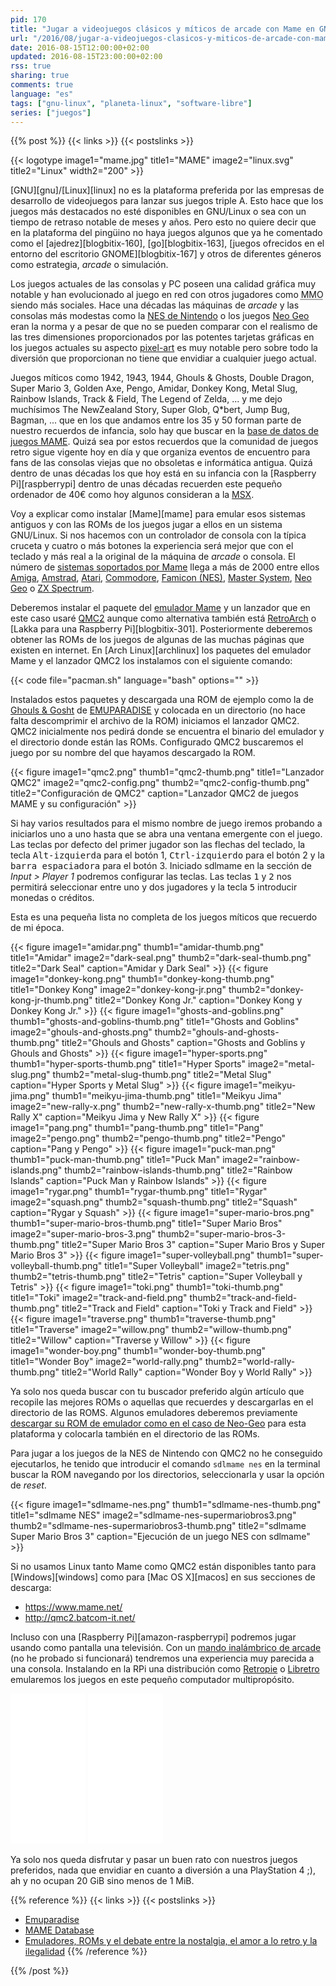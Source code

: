 ```yaml
---
pid: 170
title: "Jugar a videojuegos clásicos y míticos de arcade con Mame en GNU/Linux"
url: "/2016/08/jugar-a-videojuegos-clasicos-y-miticos-de-arcade-con-mame-en-gnu-linux/"
date: 2016-08-15T12:00:00+02:00
updated: 2016-08-15T23:00:00+02:00
rss: true
sharing: true
comments: true
language: "es"
tags: ["gnu-linux", "planeta-linux", "software-libre"]
series: ["juegos"]
---
```


{{% post %}}
{{< links >}}
{{< postslinks >}}

{{< logotype image1="mame.jpg" title1="MAME" image2="linux.svg" title2="Linux" width2="200" >}}

[GNU][gnu]/[Linux][linux] no es la plataforma preferida por las empresas de desarrollo de videojuegos para lanzar sus juegos triple A. Esto hace que los juegos más destacados no esté disponibles en GNU/Linux o sea con un tiempo de retraso notable de meses y años. Pero esto no quiere decir que en la plataforma del pingüino no haya juegos algunos que ya he comentado como el [ajedrez][blogbitix-160], [go][blogbitix-163], [juegos ofrecidos en el entorno del escritorio GNOME][blogbitix-167] y otros de diferentes géneros como estrategia, _arcade_ o simulación.

Los juegos actuales de las consolas y PC poseen una calidad gráfica muy notable y han evolucionado al juego en red con otros jugadores como <abbr title="Massively Multiplayer Online">MMO</abbr> siendo más sociales. Hace una décadas las máquinas de _arcade_ y las consolas más modestas como la [NES de Nintendo](https://es.wikipedia.org/wiki/Nintendo_Entertainment_System) o los juegos [Neo Geo](https://es.wikipedia.org/wiki/Neo-Geo) eran la norma y a pesar de que no se pueden comparar con el realismo de las tres dimensiones proporcionados por las potentes tarjetas gráficas en los juegos actuales su aspecto [pixel-art](https://es.wikipedia.org/wiki/Pixel_art) es muy notable pero sobre todo la diversión que proporcionan no tiene que envidiar a cualquier juego actual.

Juegos míticos como 1942, 1943, 1944, Ghouls & Ghosts, Double Dragon, Super Mario 3, Golden Axe, Pengo, Amidar, Donkey Kong, Metal Slug, Rainbow Islands, Track & Field, The Legend of Zelda, ... y me dejo muchísimos The NewZealand Story, Super Glob, Q*bert, Jump Bug, Bagman, ... que en los que andamos entre los 35 y 50 forman parte de nuestro recuerdos de infancia, solo hay que buscar en la [base de datos de juegos MAME](http://www.mamedb.com). Quizá sea por estos recuerdos que la comunidad de juegos retro sigue vigente hoy en día y que organiza eventos de encuentro para fans de las consolas viejas que no obsoletas e informática antigua. Quizá dentro de unas décadas los que hoy está en su infancia con la [Raspberry Pi][raspberrypi] dentro de unas décadas recuerden este pequeño ordenador de 40€ como hoy algunos consideran a la [MSX](https://es.wikipedia.org/wiki/MSX).

Voy a explicar como instalar [Mame][mame] para emular esos sistemas antiguos y con las ROMs de los juegos jugar a ellos en un sistema GNU/Linux. Si nos hacemos con un controlador de consola con la típica cruceta y cuatro o  más botones la experiencia será mejor que con el teclado y más real a la original de la máquina de _arcade_ o consola. El número de  [sistemas soportados por Mame](http://www.progettoemma.net/mess/sysset.php) llega a más de 2000 entre ellos [Amiga](https://en.wikipedia.org/wiki/Amiga), [Amstrad](https://en.wikipedia.org/wiki/Amstrad), [Atari](https://en.wikipedia.org/wiki/Atari), [Commodore](https://en.wikipedia.org/wiki/Commodore_International), [Famicon (NES)](https://es.wikipedia.org/wiki/Nintendo_Entertainment_System), [Master System](https://es.wikipedia.org/wiki/Master_System), [Neo Geo](https://es.wikipedia.org/wiki/Neo-Geo) o [ZX Spectrum](https://es.wikipedia.org/wiki/Sinclair_ZX_Spectrum).

Deberemos instalar el paquete del [emulador Mame](https://www.archlinux.org/packages/community/x86_64/mame/) y un lanzador que en este caso usaré [QMC2](https://www.archlinux.org/packages/community/x86_64/qmc2/) aunque como alternativa también está [RetroArch](https://wiki.archlinux.org/index.php/RetroArch) o [Lakka para una Raspberry Pi][blogbitix-301]. Posteriormente deberemos obtener las ROMs de los juegos de algunas de las muchas páginas que existen en internet. En [Arch Linux][archlinux] los paquetes del emulador Mame y el lanzador QMC2 los instalamos con el siguiente comando:

{{< code file="pacman.sh" language="bash" options="" >}}

Instalados estos paquetes y descargada una ROM de ejemplo como la de [Ghouls & Gosht](https://www.emuparadise.me/M.A.M.E._-_Multiple_Arcade_Machine_Emulator_ROMs\/Ghouls'n_Ghosts_(World)/13191) de [EMUPARADISE](http://www.emuparadise.me) y colocada en un directorio (no hace falta descomprimir el archivo de la ROM) iniciamos el lanzador QMC2. QMC2 inicialmente nos pedirá donde se encuentra el binario del emulador y el directorio donde están las ROMs. Configurado QMC2 buscaremos el juego por su nombre del que hayamos descargado la ROM.

<div class="media">
    {{< figure
        image1="qmc2.png" thumb1="qmc2-thumb.png" title1="Lanzador QMC2"
        image2="qmc2-config.png" thumb2="qmc2-config-thumb.png" title2="Configuración de QMC2"
        caption="Lanzador QMC2 de juegos MAME y su configuración" >}}
</div>

Si hay varios resultados para el mismo nombre de juego iremos probando a iniciarlos uno a uno hasta que se abra una ventana emergente con el juego. Las teclas por defecto del primer jugador son las flechas del teclado, la tecla <kbd>Alt-izquierda</kbd> para el botón 1, <kbd>Ctrl-izquierdo</kbd> para el botón 2 y la <kbd>barra espaciadora</kbd> para el botón 3. Iniciado sdlmame en la sección de _Input > Player 1_ podremos configurar las teclas. Las teclas <kbd>1</kbd> y <kbd>2</kbd> nos permitirá seleccionar entre uno y dos jugadores y la tecla <kbd>5</kbd> introducir monedas o créditos.

Esta es una pequeña lista no completa de los juegos míticos que recuerdo de mi época.

<div class="media">
    {{< figure
        image1="amidar.png" thumb1="amidar-thumb.png" title1="Amidar"
        image2="dark-seal.png" thumb2="dark-seal-thumb.png" title2="Dark Seal"
        caption="Amidar y Dark Seal" >}}    
    {{< figure
        image1="donkey-kong.png" thumb1="donkey-kong-thumb.png" title1="Donkey Kong"
        image2="donkey-kong-jr.png" thumb2="donkey-kong-jr-thumb.png" title2="Donkey Kong Jr."
        caption="Donkey Kong y Donkey Kong Jr." >}}
    {{< figure
        image1="ghosts-and-goblins.png" thumb1="ghosts-and-goblins-thumb.png" title1="Ghosts and Goblins"
        image2="ghouls-and-ghosts.png" thumb2="ghouls-and-ghosts-thumb.png" title2="Ghouls and Ghosts"
        caption="Ghosts and Goblins y Ghouls and Ghosts" >}}
    {{< figure
        image1="hyper-sports.png" thumb1="hyper-sports-thumb.png" title1="Hyper Sports"
        image2="metal-slug.png" thumb2="metal-slug-thumb.png" title2="Metal Slug"
        caption="Hyper Sports y Metal Slug" >}}
    {{< figure
        image1="meikyu-jima.png" thumb1="meikyu-jima-thumb.png" title1="Meikyu Jima"
        image2="new-rally-x.png" thumb2="new-rally-x-thumb.png" title2="New Rally X"
        caption="Meikyu Jima y New Rally X" >}}
    {{< figure
        image1="pang.png" thumb1="pang-thumb.png" title1="Pang"
        image2="pengo.png" thumb2="pengo-thumb.png" title2="Pengo"
        caption="Pang y Pengo" >}}
    {{< figure
        image1="puck-man.png" thumb1="puck-man-thumb.png" title1="Puck Man"
        image2="rainbow-islands.png" thumb2="rainbow-islands-thumb.png" title2="Rainbow Islands"
        caption="Puck Man y Rainbow Islands" >}}
    {{< figure
        image1="rygar.png" thumb1="rygar-thumb.png" title1="Rygar"
        image2="squash.png" thumb2="squash-thumb.png" title2="Squash"
        caption="Rygar y Squash" >}}
    {{< figure
        image1="super-mario-bros.png" thumb1="super-mario-bros-thumb.png" title1="Super Mario Bros"
        image2="super-mario-bros-3.png" thumb2="super-mario-bros-3-thumb.png" title2="Super Mario Bros 3"
        caption="Super Mario Bros y Super Mario Bros 3" >}}
    {{< figure
        image1="super-volleyball.png" thumb1="super-volleyball-thumb.png" title1="Super Volleyball"
        image2="tetris.png" thumb2="tetris-thumb.png" title2="Tetris"
        caption="Super Volleyball y Tetris" >}}
    {{< figure
        image1="toki.png" thumb1="toki-thumb.png" title1="Toki"
        image2="track-and-field.png" thumb2="track-and-field-thumb.png" title2="Track and Field"
        caption="Toki y Track and Field" >}}
    {{< figure
        image1="traverse.png" thumb1="traverse-thumb.png" title1="Traverse"
        image2="willow.png" thumb2="willow-thumb.png" title2="Willow"
        caption="Traverse y Willow" >}}
    {{< figure
        image1="wonder-boy.png" thumb1="wonder-boy-thumb.png" title1="Wonder Boy"
        image2="world-rally.png" thumb2="world-rally-thumb.png" title2="World Rally"
        caption="Wonder Boy y World Rally" >}}
</div>

Ya solo nos queda buscar con tu buscador preferido algún artículo que recopile las mejores ROMs o aquellas que recuerdes y descargarlas en el directorio de las ROMS. Algunos emuladores deberemos previamente [descargar su ROM de emulador como en el caso de Neo-Geo](https://www.emuparadise.me/M.A.M.E._-_Multiple_Arcade_Machine_Emulator_ROMs/Neo-Geo/15030) para esta plataforma y colocarla también en el directorio de las ROMs.

Para jugar a los juegos de la NES de Nintendo con QMC2 no he conseguido ejecutarlos, he tenido que introducir el comando <code>sdlmame nes</code> en la terminal buscar la ROM navegando por los directorios, seleccionarla y usar la opción de _reset_.

<div class="media">
    {{< figure
        image1="sdlmame-nes.png" thumb1="sdlmame-nes-thumb.png" title1="sdlmame NES"
        image2="sdlmame-nes-supermariobros3.png" thumb2="sdlmame-nes-supermariobros3-thumb.png" title2="sdlmame Super Mario Bros 3"
        caption="Ejecución de un juego NES con sdlmame" >}}
</div>

Si no usamos Linux tanto Mame como QMC2 están disponibles tanto para [Windows][windows] como para [Mac OS X][macos] en sus secciones de descarga:

* https://www.mame.net/
* http://qmc2.batcom-it.net/

Incluso con una [Raspberry Pi][amazon-raspberrypi] podremos jugar usando como pantalla una televisión. Con un [mando inalámbrico de arcade](https://amzn.to/2bjiYN8) (no he probado si funcionará) tendremos una experiencia muy parecida a una consola. Instalando en la RPi una distribución como [Retropie](https://retropie.org.uk/) o [Libretro](https://www.libretro.com/) emularemos los juegos en este pequeño computador multipropósito.

<div class="media-amazon">
    <iframe style="width:120px;height:240px;" marginwidth="0" marginheight="0" scrolling="no" frameborder="0" src="//rcm-eu.amazon-adsystem.com/e/cm?lt1=_blank&bc1=000000&IS2=1&bg1=FFFFFF&fc1=000000&lc1=0000FF&t=blobit-21&o=30&p=8&l=as4&m=amazon&f=ifr&ref=as_ss_li_til&asins=B01CD5VC92&linkId=a79bf1bb391f6591c039b7696a22e9ef&internal=1"></iframe>
    <iframe style="width:120px;height:240px;" marginwidth="0" marginheight="0" scrolling="no" frameborder="0" src="//rcm-eu.amazon-adsystem.com/e/cm?lt1=_blank&bc1=000000&IS2=1&bg1=FFFFFF&fc1=000000&lc1=0000FF&t=blobit-21&o=30&p=8&l=as4&m=amazon&f=ifr&ref=as_ss_li_til&asins=B013B61SCS&linkId=61b4a105bc7d42ff174de961aaab0e67&internal=1"></iframe>
</div>

Ya solo nos queda disfrutar y pasar un buen rato con nuestros juegos preferidos, nada que envidiar en cuanto a diversión a una PlayStation 4 ;), ah y no ocupan 20 GiB sino menos de 1 MiB.

{{% reference %}}
{{< links >}}
{{< postslinks >}}
* [Emuparadise](http://www.emuparadise.me)
* [MAME Database](http://www.mamedb.com)
* [Emuladores, ROMs y el debate entre la nostalgia, el amor a lo retro y la ilegalidad](https://www.xataka.com/videojuegos/emuladores-roms-y-el-debate-entre-la-nostalgia-el-amor-a-lo-retro-y-la-ilegalidad)
{{% /reference %}}

{{% /post %}}

